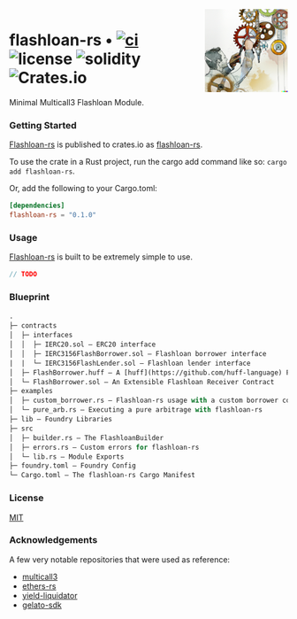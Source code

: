 <img align="right" width="150" height="150" top="100" src="./assets/flashloan.png">

# flashloan-rs • [![ci](https://github.com/whitenois3/flashloan-rs/actions/workflows/tests.yaml/badge.svg)](https://github.com/whitenois3/flashloan-rs/actions/workflows/tests.yaml) ![license](https://img.shields.io/github/license/whitenois3/flashloan-rs) ![solidity](https://img.shields.io/badge/solidity-^0.8.15-lightgrey) ![Crates.io](https://img.shields.io/crates/v/flashloan-rs)

Minimal Multicall3 Flashloan Module.


### Getting Started

[Flashloan-rs](https://github.com/whitenois3/flashloan-rs) is published to crates.io as [flashloan-rs](https://crates.io/crates/flashloan-rs).

To use the crate in a Rust project, run the cargo add command like so: `cargo add flashloan-rs`.

Or, add the following to your Cargo.toml:

```toml
[dependencies]
flashloan-rs = "0.1.0"
```


### Usage

[Flashloan-rs](https://github.com/whitenois3/flashloan-rs) is built to be extremely simple to use.


```rust
// TODO
```



### Blueprint

```ml
.
├─ contracts
│  ├─ interfaces
│  │  ├─ IERC20.sol — ERC20 interface
│  │  ├─ IERC3156FlashBorrower.sol — Flashloan borrower interface
|  |  └─ IERC3156FlashLender.sol — Flashloan lender interface
│  ├─ FlashBorrower.huff — A [huff](https://github.com/huff-language) Flashloan Receiver Contract Implementation
│  └─ FlashBorrower.sol — An Extensible Flashloan Receiver Contract
├─ examples
│  ├─ custom_borrower.rs — Flashloan-rs usage with a custom borrower contract
│  └─ pure_arb.rs — Executing a pure arbitrage with flashloan-rs
├─ lib — Foundry Libraries
├─ src
│  ├─ builder.rs — The FlashloanBuilder
│  ├─ errors.rs — Custom errors for flashloan-rs
│  └─ lib.rs — Module Exports
├─ foundry.toml — Foundry Config
└─ Cargo.toml — The flashloan-rs Cargo Manifest
```


### License

[MIT](https://github.com/whitenois3/flashloan-rs/blob/main/LICENSE)


### Acknowledgements

A few very notable repositories that were used as reference:

- [multicall3](https://github.com/mds1/multicall)
- [ethers-rs](https://github.com/gakonst/ethers-rs)
- [yield-liquidator](https://github.com/yieldprotocol/yield-liquidator)
- [gelato-sdk](https://github.com/nomad-xyz/gelato-sdk)
